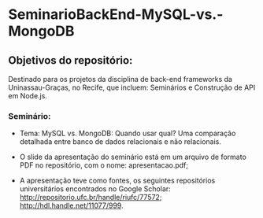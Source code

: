 # SeminarioBackEnd-MySQL-vs.-MongoDB

## Objetivos do repositório:
Destinado para os projetos da disciplina de back-end frameworks da Uninassau-Graças, no Recife, que incluem: Seminários e Construção de API em Node.js.

### Seminário: 

- Tema: MySQL vs. MongoDB: Quando usar qual? Uma comparação detalhada entre banco de dados relacionais e não relacionais.

- O slide da apresentação do seminário está em um arquivo de formato PDF no repositório, com o nome: apresentacao.pdf;

- A apresentação teve como fontes, os seguintes repositórios universitários encontrados no Google Scholar: http://repositorio.ufc.br/handle/riufc/77572; http://hdl.handle.net/11077/999.
